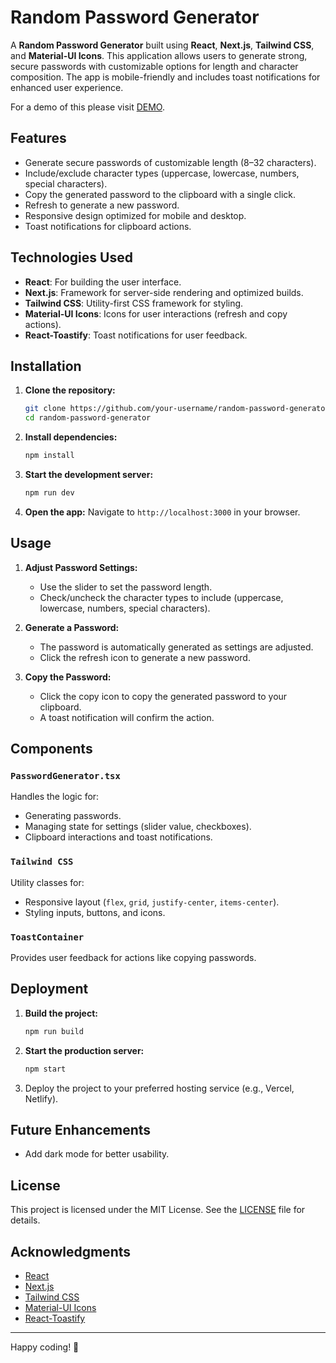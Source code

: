 # Random Password Generator

A **Random Password Generator** built using **React**, **Next.js**, **Tailwind CSS**, and **Material-UI Icons**. This application allows users to generate strong, secure passwords with customizable options for length and character composition. The app is mobile-friendly and includes toast notifications for enhanced user experience.

For a demo of this please visit [DEMO](https://random-password-pn9wfv5dv-trina-thompsons-projects.vercel.app/).

## Features

- Generate secure passwords of customizable length (8–32 characters).
- Include/exclude character types (uppercase, lowercase, numbers, special characters).
- Copy the generated password to the clipboard with a single click.
- Refresh to generate a new password.
- Responsive design optimized for mobile and desktop.
- Toast notifications for clipboard actions.

## Technologies Used

- **React**: For building the user interface.
- **Next.js**: Framework for server-side rendering and optimized builds.
- **Tailwind CSS**: Utility-first CSS framework for styling.
- **Material-UI Icons**: Icons for user interactions (refresh and copy actions).
- **React-Toastify**: Toast notifications for user feedback.

## Installation

1. **Clone the repository:**
   ```bash
   git clone https://github.com/your-username/random-password-generator.git
   cd random-password-generator
   ```

2. **Install dependencies:**
   ```bash
   npm install
   ```

3. **Start the development server:**
   ```bash
   npm run dev
   ```

4. **Open the app:**
   Navigate to `http://localhost:3000` in your browser.

## Usage

1. **Adjust Password Settings:**
   - Use the slider to set the password length.
   - Check/uncheck the character types to include (uppercase, lowercase, numbers, special characters).

2. **Generate a Password:**
   - The password is automatically generated as settings are adjusted.
   - Click the refresh icon to generate a new password.

3. **Copy the Password:**
   - Click the copy icon to copy the generated password to your clipboard.
   - A toast notification will confirm the action.

## Components

### `PasswordGenerator.tsx`
Handles the logic for:
- Generating passwords.
- Managing state for settings (slider value, checkboxes).
- Clipboard interactions and toast notifications.

### `Tailwind CSS`
Utility classes for:
- Responsive layout (`flex`, `grid`, `justify-center`, `items-center`).
- Styling inputs, buttons, and icons.

### `ToastContainer`
Provides user feedback for actions like copying passwords.

## Deployment

1. **Build the project:**
   ```bash
   npm run build
   ```

2. **Start the production server:**
   ```bash
   npm start
   ```

3. Deploy the project to your preferred hosting service (e.g., Vercel, Netlify).

## Future Enhancements

- Add dark mode for better usability.

## License

This project is licensed under the MIT License. See the [LICENSE](LICENSE) file for details.

## Acknowledgments

- [React](https://reactjs.org/)
- [Next.js](https://nextjs.org/)
- [Tailwind CSS](https://tailwindcss.com/)
- [Material-UI Icons](https://mui.com/components/icons/)
- [React-Toastify](https://fkhadra.github.io/react-toastify/)

---

Happy coding! 🎉
